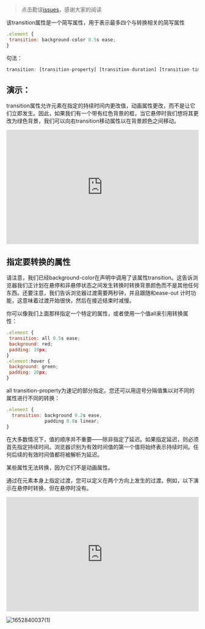 > 点击勘误[issues](https://github.com/webVueBlog/tailwindcss-chinese/issues)，感谢大家的阅读

该transition属性是一个简写属性，用于表示最多四个与转换相关的简写属性

```js
.element {
 transition: background-color 0.5s ease;
}
```

句法：

```js
transition: [transition-property] [transition-duration] [transition-timing-function] [transition-delay];
```

## 演示：

transition属性允许元素在指定的持续时间内更改值，动画属性更改，而不是让它们立即发生。因此，如果我们有一个带有红色背景的框，当它悬停时我们想将其更改为绿色背景，我们可以向右transition移动属性以在背景颜色之间移动。

<iframe height="300" style="width: 100%;" scrolling="no" title="transition" src="https://codepen.io/webvueblog/embed/eYVvKdP?default-tab=css%2Cresult" frameborder="no" loading="lazy" allowtransparency="true" allowfullscreen="true">
  See the Pen <a href="https://codepen.io/webvueblog/pen/eYVvKdP">
  transition</a> by 我是哪吒（达达） (<a href="https://codepen.io/webvueblog">@webvueblog</a>)
  on <a href="https://codepen.io">CodePen</a>.
</iframe>

## 指定要转换的属性

请注意，我们已经background-color在声明中调用了该属性transition。这告诉浏览器我们正计划在悬停和非悬停状态之间发生转换时转换背景颜色而不是其他任何东西。还要注意，我们告诉浏览器过渡需要两秒钟，并且跟随和ease-out 计时功能，这意味着过渡开始很快，然后在接近结束时减慢。

你可以像我们上面那样指定一个特定的属性，或者使用一个值all来引用转换属性：

```js
.element {
 transition: all 0.5s ease;
 background: red;
 padding: 10px;
}
.element:hover {
 background: green;
 padding: 20px;
}
```

all transition-property为速记的部分指定。您还可以用逗号分隔值集以对不同的属性进行不同的转换：

```js
.element {
  transition: background 0.2s ease,
              padding 0.8s linear;
}
```

在大多数情况下，值的顺序并不重要——除非指定了延迟。如果指定延迟，则必须首先指定持续时间。浏览器识别为有效时间值的第一个值将始终表示持续时间。任何后续的有效时间值都将被解析为延迟。

某些属性无法转换，因为它们不是动画属性。

通过在元素本身上指定过渡，您可以定义在两个方向上发生的过渡。例如，以下演示在悬停时转换，但在悬停时没有。

<iframe height="300" style="width: 100%;" scrolling="no" title="transition1" src="https://codepen.io/webvueblog/embed/yLvMqVm?default-tab=css%2Cresult" frameborder="no" loading="lazy" allowtransparency="true" allowfullscreen="true">
  See the Pen <a href="https://codepen.io/webvueblog/pen/yLvMqVm">
  transition1</a> by 我是哪吒（达达） (<a href="https://codepen.io/webvueblog">@webvueblog</a>)
  on <a href="https://codepen.io">CodePen</a>.
</iframe>

![1652840037(1)](https://user-images.githubusercontent.com/59645426/168943197-97238a5b-3f3f-4b6a-9499-59b40df5a063.png)
